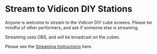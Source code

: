 # Stream to Vidicon DIY Stations

Anyone is welcome to stream to the Vidicon DIY cube screens. Please be mindful of other performers, and ask if someone else is streaming. 

Streaming uses OBS, and will be broadcast on the cubes.

Please see the [Streaming Instructions](https://docs.google.com/document/d/15jvyM5PBKHFiE8r_1TEaxLzRij-5cl-HJ-UtN1xpjGw/edit?usp=sharing) here.

